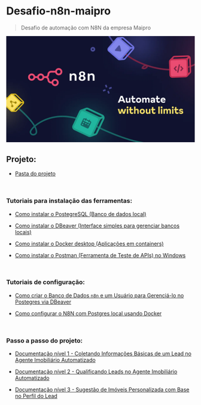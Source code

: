 # Desafio-n8n-maipro
> Desafio de automação com N8N da empresa Maipro

<img src="/docs/img/n8n.webp" width="800" alt="Logo do N8N">

<br> 

## Projeto:
* [Pasta do projeto](./projeto-n8n/)

<br>

### Tutoriais para instalação das ferramentas:

* [Como instalar o PostegreSQL (Banco de dados local)](/docs/markdown/1%20-%20Install-postegres.md)

* [Como instalar o DBeaver (Interface simples para gerenciar bancos locais)](/docs/markdown/2%20-%20Install-dbeaver.md)

* [Como instalar o Docker desktop (Aplicações em containers)](/docs/markdown/3%20-%20Install-docker-desktop.md)

* [Como instalar o Postman (Ferramenta de Teste de APIs) no Windows](/docs/markdown/4%20-%20Install-postman.md)

<br>


### Tutoriais de configuração:

* [Como criar o Banco de Dados `n8n` e um Usuário para Gerenciá-lo no Postegres via DBeaver](https://www.notion.so/Como-criar-o-Banco-de-Dados-n8n-e-um-Usu-rio-para-Gerenci-lo-no-Postegres-via-DBeaver-15d345e2044380169a80d24af9b5e06e?pvs=21)

* [Como configurar o N8N com Postgres local usando Docker](/docs/markdown/6%20-%20N8n-docker.md)

<br>

### Passo a passo do projeto:

* [Documentação nível 1 - Coletando Informações Básicas de um Lead no Agente Imobiliário Automatizado](/docs/markdown/7%20-%20Projeto%20part1.md)

* [Documentação nível 2 - Qualificando Leads no Agente Imobiliário Automatizado ](/docs/markdown/8%20-%20Projeto%20part2.md)

* [Documentação nível 3 - Sugestão de Imóveis Personalizada com Base no Perfil do Lead](/docs/markdown/9%20-%20Projeto%20part3.md)